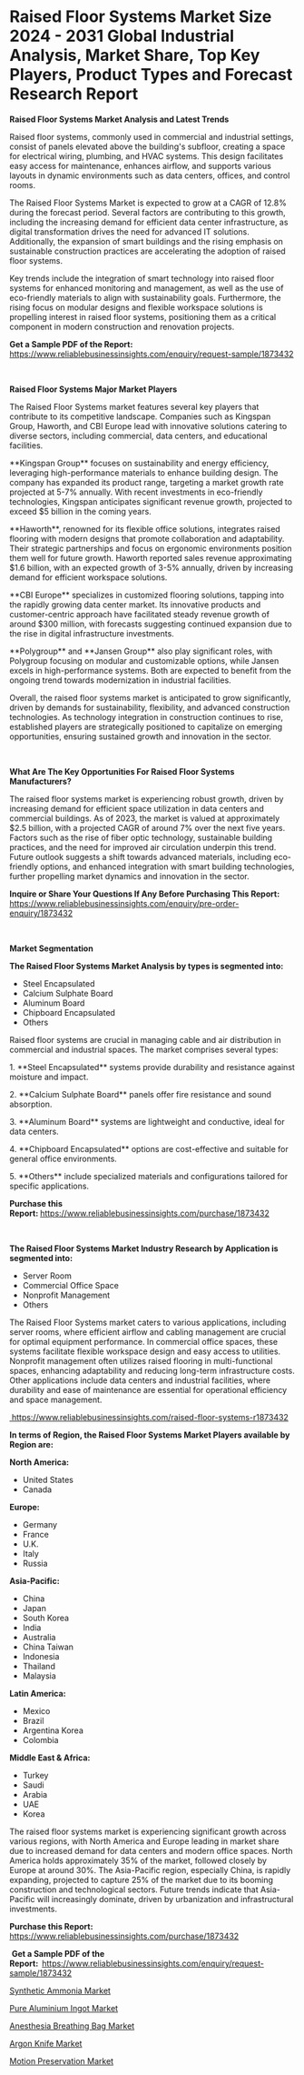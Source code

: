 <p><h1>Raised Floor Systems Market Size 2024 - 2031 Global Industrial Analysis, Market Share, Top Key Players, Product Types and Forecast Research Report</h1></p><p><strong>Raised Floor Systems Market Analysis and Latest Trends</strong></p>
<p><p>Raised floor systems, commonly used in commercial and industrial settings, consist of panels elevated above the building's subfloor, creating a space for electrical wiring, plumbing, and HVAC systems. This design facilitates easy access for maintenance, enhances airflow, and supports various layouts in dynamic environments such as data centers, offices, and control rooms.</p><p>The Raised Floor Systems Market is expected to grow at a CAGR of 12.8% during the forecast period. Several factors are contributing to this growth, including the increasing demand for efficient data center infrastructure, as digital transformation drives the need for advanced IT solutions. Additionally, the expansion of smart buildings and the rising emphasis on sustainable construction practices are accelerating the adoption of raised floor systems. </p><p>Key trends include the integration of smart technology into raised floor systems for enhanced monitoring and management, as well as the use of eco-friendly materials to align with sustainability goals. Furthermore, the rising focus on modular designs and flexible workspace solutions is propelling interest in raised floor systems, positioning them as a critical component in modern construction and renovation projects.</p></p>
<p><strong>Get a Sample PDF of the Report:&nbsp;</strong> <a href="https://www.reliablebusinessinsights.com/enquiry/request-sample/1873432?utm_campaign=1091&utm_medium=2&utm_source=Github&utm_content=ia&utm_term=07112024&utm_id=raised-floor-systems">https://www.reliablebusinessinsights.com/enquiry/request-sample/1873432</a></p>
<p>&nbsp;</p>
<p><strong>Raised Floor Systems Major Market Players</strong></p>
<p><p>The Raised Floor Systems market features several key players that contribute to its competitive landscape. Companies such as Kingspan Group, Haworth, and CBI Europe lead with innovative solutions catering to diverse sectors, including commercial, data centers, and educational facilities. </p><p>**Kingspan Group** focuses on sustainability and energy efficiency, leveraging high-performance materials to enhance building design. The company has expanded its product range, targeting a market growth rate projected at 5-7% annually. With recent investments in eco-friendly technologies, Kingspan anticipates significant revenue growth, projected to exceed $5 billion in the coming years.</p><p>**Haworth**, renowned for its flexible office solutions, integrates raised flooring with modern designs that promote collaboration and adaptability. Their strategic partnerships and focus on ergonomic environments position them well for future growth. Haworth reported sales revenue approximating $1.6 billion, with an expected growth of 3-5% annually, driven by increasing demand for efficient workspace solutions.</p><p>**CBI Europe** specializes in customized flooring solutions, tapping into the rapidly growing data center market. Its innovative products and customer-centric approach have facilitated steady revenue growth of around $300 million, with forecasts suggesting continued expansion due to the rise in digital infrastructure investments.</p><p>**Polygroup** and **Jansen Group** also play significant roles, with Polygroup focusing on modular and customizable options, while Jansen excels in high-performance systems. Both are expected to benefit from the ongoing trend towards modernization in industrial facilities.</p><p>Overall, the raised floor systems market is anticipated to grow significantly, driven by demands for sustainability, flexibility, and advanced construction technologies. As technology integration in construction continues to rise, established players are strategically positioned to capitalize on emerging opportunities, ensuring sustained growth and innovation in the sector.</p></p>
<p>&nbsp;</p>
<p><strong>What Are The Key Opportunities For Raised Floor Systems Manufacturers?</strong></p>
<p><p>The raised floor systems market is experiencing robust growth, driven by increasing demand for efficient space utilization in data centers and commercial buildings. As of 2023, the market is valued at approximately $2.5 billion, with a projected CAGR of around 7% over the next five years. Factors such as the rise of fiber optic technology, sustainable building practices, and the need for improved air circulation underpin this trend. Future outlook suggests a shift towards advanced materials, including eco-friendly options, and enhanced integration with smart building technologies, further propelling market dynamics and innovation in the sector.</p></p>
<p><strong>Inquire or Share Your Questions If Any Before Purchasing This Report:</strong> <a href="https://www.reliablebusinessinsights.com/enquiry/pre-order-enquiry/1873432?utm_campaign=1091&utm_medium=2&utm_source=Github&utm_content=ia&utm_term=07112024&utm_id=raised-floor-systems">https://www.reliablebusinessinsights.com/enquiry/pre-order-enquiry/1873432</a></p>
<p>&nbsp;</p>
<p><strong>Market Segmentation</strong></p>
<p><strong>The Raised Floor Systems Market Analysis by types is segmented into:</strong></p>
<p><ul><li>Steel Encapsulated</li><li>Calcium Sulphate Board</li><li>Aluminum Board</li><li>Chipboard Encapsulated</li><li>Others</li></ul></p>
<p><p>Raised floor systems are crucial in managing cable and air distribution in commercial and industrial spaces. The market comprises several types: </p><p>1. **Steel Encapsulated** systems provide durability and resistance against moisture and impact.</p><p>2. **Calcium Sulphate Board** panels offer fire resistance and sound absorption.</p><p>3. **Aluminum Board** systems are lightweight and conductive, ideal for data centers.</p><p>4. **Chipboard Encapsulated** options are cost-effective and suitable for general office environments. </p><p>5. **Others** include specialized materials and configurations tailored for specific applications.</p></p>
<p><strong>Purchase this Report:&nbsp;</strong><a href="https://www.reliablebusinessinsights.com/purchase/1873432?utm_campaign=1091&utm_medium=2&utm_source=Github&utm_content=ia&utm_term=07112024&utm_id=raised-floor-systems">https://www.reliablebusinessinsights.com/purchase/1873432</a></p>
<p>&nbsp;</p>
<p><strong>The Raised Floor Systems Market Industry Research by Application is segmented into:</strong></p>
<p><ul><li>Server Room</li><li>Commercial Office Space</li><li>Nonprofit Management</li><li>Others</li></ul></p>
<p><p>The Raised Floor Systems market caters to various applications, including server rooms, where efficient airflow and cabling management are crucial for optimal equipment performance. In commercial office spaces, these systems facilitate flexible workspace design and easy access to utilities. Nonprofit management often utilizes raised flooring in multi-functional spaces, enhancing adaptability and reducing long-term infrastructure costs. Other applications include data centers and industrial facilities, where durability and ease of maintenance are essential for operational efficiency and space management.</p></p>
<p><a href="https://www.reliablebusinessinsights.com/raised-floor-systems-r1873432?utm_campaign=1091&utm_medium=2&utm_source=Github&utm_content=ia&utm_term=07112024&utm_id=raised-floor-systems">&nbsp;https://www.reliablebusinessinsights.com/raised-floor-systems-r1873432</a></p>
<p><strong>In terms of Region, the Raised Floor Systems Market Players available by Region are:</strong></p>
<p>
    <p> <strong> North America: </strong>
        <ul>
            <li>United States</li>
            <li>Canada</li>
        </ul>
        </p> 
    <p> <strong> Europe: </strong>
        <ul>
            <li>Germany</li>
            <li>France</li>
            <li>U.K.</li>
            <li>Italy</li>
            <li>Russia</li>
        </ul>
        </p> 
    <p> <strong> Asia-Pacific: </strong>
        <ul>
            <li>China</li>
            <li>Japan</li>
            <li>South Korea</li>
            <li>India</li>
            <li>Australia</li>
            <li>China Taiwan</li>
            <li>Indonesia</li>
            <li>Thailand</li>
            <li>Malaysia</li>
        </ul>
        </p> 
    <p> <strong> Latin America: </strong>
        <ul>
            <li>Mexico</li>
            <li>Brazil</li>
            <li>Argentina Korea</li>
            <li>Colombia</li>
        </ul>
        </p> 
    <p> <strong> Middle East & Africa: </strong>
        <ul>
            <li>Turkey</li>
            <li>Saudi</li>
            <li>Arabia</li>
            <li>UAE</li>
            <li>Korea</li>
        </ul>
    </p>
    </p>
<p><p>The raised floor systems market is experiencing significant growth across various regions, with North America and Europe leading in market share due to increased demand for data centers and modern office spaces. North America holds approximately 35% of the market, followed closely by Europe at around 30%. The Asia-Pacific region, especially China, is rapidly expanding, projected to capture 25% of the market due to its booming construction and technological sectors. Future trends indicate that Asia-Pacific will increasingly dominate, driven by urbanization and infrastructural investments.</p></p>
<p><strong>Purchase this Report: </strong><a href="https://www.reliablebusinessinsights.com/purchase/1873432?utm_campaign=1091&utm_medium=2&utm_source=Github&utm_content=ia&utm_term=07112024&utm_id=raised-floor-systems">https://www.reliablebusinessinsights.com/purchase/1873432</a></p>
<p>&nbsp;<strong>Get a Sample PDF of the Report:&nbsp;&nbsp;</strong><a href="https://www.reliablebusinessinsights.com/enquiry/request-sample/1873432?utm_campaign=1091&utm_medium=2&utm_source=Github&utm_content=ia&utm_term=07112024&utm_id=raised-floor-systems">https://www.reliablebusinessinsights.com/enquiry/request-sample/1873432</a></p>
<p><strong></strong></p>
<p><p><a href="https://github.com/burdgexaraeqn/Market-Research-Report-List-1/blob/main/synthetic-ammonia-market.md?utm_campaign=1091&utm_medium=2&utm_source=Github&utm_content=ia&utm_term=07112024&utm_id=raised-floor-systems">Synthetic Ammonia Market</a></p><p><a href="https://github.com/maniehilp9ib/Market-Research-Report-List-1/blob/main/pure-aluminium-ingot-market.md?utm_campaign=1091&utm_medium=2&utm_source=Github&utm_content=ia&utm_term=07112024&utm_id=raised-floor-systems">Pure Aluminium Ingot Market</a></p><p><a href="https://issuu.com/reportprime-2/docs/anesthesia-breathing-bag-market-siz_b7622a9d18a1cd?utm_campaign=1091&utm_medium=2&utm_source=Github&utm_content=ia&utm_term=07112024&utm_id=raised-floor-systems">Anesthesia Breathing Bag Market</a></p><p><a href="https://issuu.com/reportprime-2/docs/argon-knife-market-size-2030.pptx_03a494c336f82d?utm_campaign=1091&utm_medium=2&utm_source=Github&utm_content=ia&utm_term=07112024&utm_id=raised-floor-systems">Argon Knife Market</a></p><p><a href="https://issuu.com/reportprime-2/docs/motion-preservation-market-size-203_c0251aae9b3be9?utm_campaign=1091&utm_medium=2&utm_source=Github&utm_content=ia&utm_term=07112024&utm_id=raised-floor-systems">Motion Preservation Market</a></p></p>